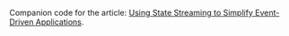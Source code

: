 Companion code for the article: [Using State Streaming to Simplify Event-Driven Applications](http://stanlea.gitbooks.io/statesubject/).
